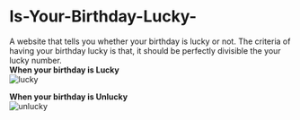 # Is-Your-Birthday-Lucky-
A website that tells you whether your birthday is lucky or not. The criteria of having your birthday lucky is that, it should be perfectly divisible the your lucky number.
<br>
**When your birthday is Lucky**<br>
![lucky](https://user-images.githubusercontent.com/97881261/192109597-732fb4a2-8fb6-483c-8b46-ada363401f02.png)

**When your birthday is Unlucky** <br>
![unlucky](https://user-images.githubusercontent.com/97881261/192109643-c6f8c434-598a-4f8d-baf5-baf52ab0fc1c.png)



